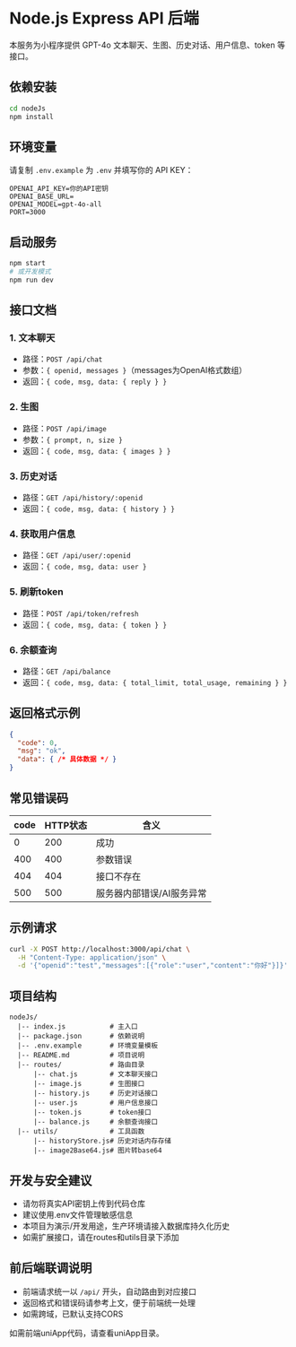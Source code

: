 # Node.js Express API 后端

本服务为小程序提供 GPT-4o 文本聊天、生图、历史对话、用户信息、token 等接口。

## 依赖安装

```bash
cd nodeJs
npm install
```

## 环境变量

请复制 `.env.example` 为 `.env` 并填写你的 API KEY：

```
OPENAI_API_KEY=你的API密钥
OPENAI_BASE_URL=
OPENAI_MODEL=gpt-4o-all
PORT=3000
```

## 启动服务

```bash
npm start
# 或开发模式
npm run dev
```

## 接口文档

### 1. 文本聊天
- 路径：`POST /api/chat`
- 参数：`{ openid, messages }`（messages为OpenAI格式数组）
- 返回：`{ code, msg, data: { reply } }`

### 2. 生图
- 路径：`POST /api/image`
- 参数：`{ prompt, n, size }`
- 返回：`{ code, msg, data: { images } }`

### 3. 历史对话
- 路径：`GET /api/history/:openid`
- 返回：`{ code, msg, data: { history } }`

### 4. 获取用户信息
- 路径：`GET /api/user/:openid`
- 返回：`{ code, msg, data: user }`

### 5. 刷新token
- 路径：`POST /api/token/refresh`
- 返回：`{ code, msg, data: { token } }`

### 6. 余额查询
- 路径：`GET /api/balance`
- 返回：`{ code, msg, data: { total_limit, total_usage, remaining } }`

## 返回格式示例

```json
{
  "code": 0,
  "msg": "ok",
  "data": { /* 具体数据 */ }
}
```

## 常见错误码
| code | HTTP状态 | 含义 |
|------|----------|------|
| 0    | 200      | 成功 |
| 400  | 400      | 参数错误 |
| 404  | 404      | 接口不存在 |
| 500  | 500      | 服务器内部错误/AI服务异常 |

## 示例请求

```bash
curl -X POST http://localhost:3000/api/chat \
  -H "Content-Type: application/json" \
  -d '{"openid":"test","messages":[{"role":"user","content":"你好"}]}'
```

## 项目结构

```
nodeJs/
  |-- index.js           # 主入口
  |-- package.json       # 依赖说明
  |-- .env.example       # 环境变量模板
  |-- README.md          # 项目说明
  |-- routes/            # 路由目录
      |-- chat.js        # 文本聊天接口
      |-- image.js       # 生图接口
      |-- history.js     # 历史对话接口
      |-- user.js        # 用户信息接口
      |-- token.js       # token接口
      |-- balance.js     # 余额查询接口
  |-- utils/             # 工具函数
      |-- historyStore.js# 历史对话内存存储
      |-- image2Base64.js# 图片转base64
```

## 开发与安全建议
- 请勿将真实API密钥上传到代码仓库
- 建议使用.env文件管理敏感信息
- 本项目为演示/开发用途，生产环境请接入数据库持久化历史
- 如需扩展接口，请在routes和utils目录下添加

## 前后端联调说明
- 前端请求统一以 `/api/` 开头，自动路由到对应接口
- 返回格式和错误码请参考上文，便于前端统一处理
- 如需跨域，已默认支持CORS



如需前端uniApp代码，请查看uniApp目录。
